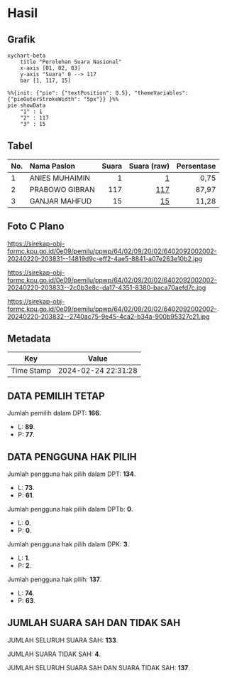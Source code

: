 # Hasil

## Grafik

```mermaid
xychart-beta
    title "Perolehan Suara Nasional"
    x-axis [01, 02, 03]
    y-axis "Suara" 0 --> 117
    bar [1, 117, 15]
```

```mermaid
%%{init: {"pie": {"textPosition": 0.5}, "themeVariables": {"pieOuterStrokeWidth": "5px"}} }%%
pie showData
    "1" : 1
    "2" : 117
    "3" : 15
```

## Tabel

| No. | Nama Paslon    | Suara | Suara (raw) | Persentase |
|:--- |:-------------- | -----:| -----------:| ----------:|
| 1   | ANIES MUHAIMIN | 1     | [1][p-1]    | 0,75       |
| 2   | PRABOWO GIBRAN | 117   | [117][p-2]  | 87,97      |
| 3   | GANJAR MAHFUD  | 15    | [15][p-3]   | 11,28      |


[p-1]: https://github.com/gigit-pemilu/pemilu-2024/blob/main/pilpres/hitung-suara/sub/64-kalimantan-timur/sub/02-kutai-kartanegara/sub/09-kenohan/sub/2002-lamin-pulut/sub/002-tps/sub/paslon-1.txt
[p-2]: https://github.com/gigit-pemilu/pemilu-2024/blob/main/pilpres/hitung-suara/sub/64-kalimantan-timur/sub/02-kutai-kartanegara/sub/09-kenohan/sub/2002-lamin-pulut/sub/002-tps/sub/paslon-2.txt
[p-3]: https://github.com/gigit-pemilu/pemilu-2024/blob/main/pilpres/hitung-suara/sub/64-kalimantan-timur/sub/02-kutai-kartanegara/sub/09-kenohan/sub/2002-lamin-pulut/sub/002-tps/sub/paslon-3.txt

## Foto C Plano

https://sirekap-obj-formc.kpu.go.id/0e09/pemilu/ppwp/64/02/09/20/02/6402092002002-20240220-203831--14819d9c-eff2-4ae5-8841-a07e263e10b2.jpg

https://sirekap-obj-formc.kpu.go.id/0e09/pemilu/ppwp/64/02/09/20/02/6402092002002-20240220-203833--2c0b3e8c-da17-4351-8380-baca70aefd7c.jpg

https://sirekap-obj-formc.kpu.go.id/0e09/pemilu/ppwp/64/02/09/20/02/6402092002002-20240220-203832--2740ac75-9e45-4ca2-b34a-900b95327c21.jpg


## Metadata

| Key        | Value               |
| ---------- | ------------------- |
| Time Stamp | 2024-02-24 22:31:28 |


## DATA PEMILIH TETAP

Jumlah pemilih dalam DPT: **166**.
 * L: **89**.
 * P: **77**.

## DATA PENGGUNA HAK PILIH

Jumlah pengguna hak pilih dalam DPT: **134**.
 * L: **73**.
 * P: **61**.

Jumlah pengguna hak pilih dalam DPTb: **0**.
 * L: **0**.
 * P: **0**.

Jumlah pengguna hak pilih dalam DPK: **3**.
 * L: **1**.
 * P: **2**.

Jumlah pengguna hak pilih: **137**.
 * L: **74**.
 * P: **63**.

## JUMLAH SUARA SAH DAN TIDAK SAH

JUMLAH SELURUH SUARA SAH: **133**.

JUMLAH SUARA TIDAK SAH: **4**.

JUMLAH SELURUH SUARA SAH DAN SUARA TIDAK SAH: **137**.


